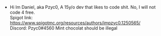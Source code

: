 - Hi Im Daniel, aka Pzyc0, 
A 15y/o dev that likes to code shit. No, I will not code 4 free. <br>
Spigot link: https://www.spigotmc.org/resources/authors/impzyc0.1250565/ 
Discord: Pzyc0#4560 
Mint chocolat should be illegal 

